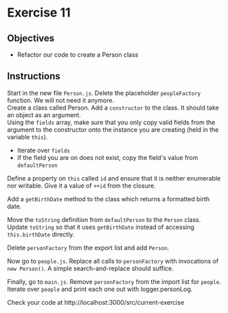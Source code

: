 # Exercise 11

## Objectives
* Refactor our code to create a Person class

## Instructions

Start in the new file `Person.js`. 
Delete the placeholder `peopleFactory` function. We will not need it anymore.  
Create a class called Person.
Add a `constructor` to the class. It should take an object as an argument.  
Using the `fields` array, make sure that you only copy valid fields from 
the argument to the constructor onto the instance you are creating (held in the
variable `this`). 
* Iterate over `fields`
* If the field you are on does not exist, copy the field's value from `defaultPerson`  

Define a property on `this` called `id` and ensure that it is neither enumerable
nor writable. Give it a value of `++id` from the closure.

Add a `getBirthDate` method to the class which returns a formatted birth date.

Move the `toString` definition from `defaultPerson` to the `Person` class.  
Update `toString` so that it uses `getBirthDate` instead of accessing 
`this.birthDate` directly.

Delete `personFactory` from the export list and add `Person`.

Now go to `people.js`. Replace all calls to `personFactory` with invocations of 
`new Person()`. A simple search-and-replace should suffice.

Finally, go to `main.js`. Remove `personFactory` from the import list for `people`.
Iterate over `people` and print each one out with logger.personLog.

Check your code at http://localhost:3000/src/current-exercise


